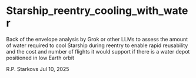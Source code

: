 # Starship_reentry_cooling_with_water
Back of the envelope analysis by Grok or other LLMs to assess the amount of water required to cool Starship during reentry to enable rapid reusability and the cost and number of flights it would support if there is a water depot positioned in low Earth orbit

R.P. Starkovs
Jul 10, 2025
